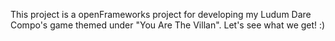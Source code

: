 This project is a openFrameworks project for developing my Ludum Dare Compo's game themed under "You Are The Villan". Let's see what we get! :)